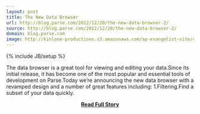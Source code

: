 ```yaml
---
layout: post
title: The New Data Browser
url: http://blog.parse.com/2012/12/20/the-new-data-browser-2/
source: http://blog.parse.com/2012/12/20/the-new-data-browser-2/
domain: blog.parse.com
image: http://kinlane-productions.s3.amazonaws.com/ap-evangelist-site/curated/screenshots/9352_api500_com.png
---
```

{% include JB/setup %}<p>The data browser is a great tool for viewing and editing your data.Since its initial release, it has become one of the most popular and essential tools of development on Parse.Today we’re announcing the new data browser with a revamped design and a number of great features including: 1.Filtering.Find a subset of your data quickly.</p>
<center><p><a href="http://blog.parse.com/2012/12/20/the-new-data-browser-2/" style='padding:25px; font-sze:18px; font-weight: bold;'>Read Full Story</a></p></center>
